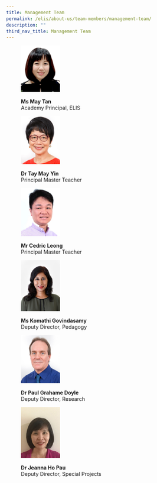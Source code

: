 ```yaml
---
title: Management Team
permalink: /elis/about-us/team-members/management-team/
description: ""
third_nav_title: Management Team
---
```

<figure>
<p><a href="/elis/about-us/team-members/management-team/ms-may-tan">
<img src="/images/maytan_2.gif" style="width:25%">
</a></p>
<figcaption><b>Ms May Tan</b><br>Academy Principal, ELIS</figcaption>
</figure>

<figure>
<p><a href="/elis/about-us/team-members/management-team/dr-tay-may-yin/">
<img src="/images/may-yin_2016.jpg" style="width:25%">
</a></p>
	<figcaption><b>Dr Tay May Yin</b><br>Principal Master Teacher</figcaption>
</figure>

<figure>
<p><a href="/elis/about-us/team-members/management-team/mr-cedric-leong/">
<img src="/images/cedric_2015.jpg" style="width:25%">
</a></p>
	<figcaption><b>Mr Cedric Leong</b><br>Principal Master Teacher</figcaption>
</figure>

<figure>
<p><a href="/elis/about-us/team-members/management-team/ms-komathi-govindasamy/">
<img src="/images/elis-komathi-govindasamy.jpg" style="width:25%">
</a></p>
	<figcaption><b>Ms Komathi Govindasamy</b><br>Deputy Director, Pedagogy</figcaption>
</figure>
<figure>
<p><a href="/elis/about-us/team-members/management-team/dr-paul-grahame-doyle/">
<img src="/images/paul_2016.jpg" style="width:25%">
</a></p>
	<figcaption><b>Dr Paul Grahame Doyle</b><br>Deputy Director, Research</figcaption>
</figure>

<figure>
<p><a href="/elis/about-us/team-members/management-team/dr-jeanne-ho/">
<img src="/images/elis-jeanne-ho.jpg" style="width:25%">
</a></p>
	<figcaption><b>Dr Jeanna Ho Pau </b><br>Deputy Director, Special Projects</figcaption>
</figure>

